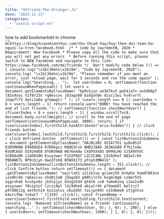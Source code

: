 ```yaml
---
title: "Unfriend-The-Stranger.Js"
date: "2023-11-23"
categories: 
  - "useful-script-en"
---
```


how to add bookmarklet in chrome  
![](https://camo.githubusercontent.com/5f21e427a7d3ee887313a4f9b1ab033e6462db47ca299bf3f7e2d81a0ce854bd/68747470733a2f2f696d672e7765626e6f74732e636f6d2f323031392f30342f447261672d616e642d44726f702d4c696e6b732d696e2d4368726f6d652e706e67)`https://blogchiasekienthuc.com/thu-thuat-hay/huy-theo-doi-toan-bo-nguoi-la-tren-facebook.html  /* * Code by JayremntB, 2020 * Requirement: New Facebook * Please copy all the code to make sure that you will not get any errors  * Before running this script, please switch to NEW Facebook and navigate to this link: https://www.facebook.com/me/friends */  Don't modify code below (() => { console.log("\x1b[36m%s\x1b[0m", "Code by JayremntB, 2020"); console.log( "\x1b[36m%s\x1b[0m", "Please remember if you meet an error, just reload page, wait for 3 seconds and run the code again" ); console.log("Searching... ");  let userIndex = 0; setTimeout(function continuousWhenPageLoad() { let users = document.getElementsByClassName( "bp9cbjyn ue3kfks5 pw54ja7n uo3d90p7 l82x9zwi n1f8r23x rq0escxv j83agx80 bi6gxh9e discj3wi hv4rvrfc ihqw7lf3 dati1w0a gfomwglr " ); if (users.length === 0 || userIndex + 8 > users.length – 1) return console.warn("DONE! You have reached the end of list friends."); // setTimeout(function checkNextUser() { if(userIndex + 8 > users.length – 1) { window.scrollTo(0, document.body.scrollHeight); // scroll to the end of page setTimeout(continuousWhenPageLoad, 3000); return; } if (users[userIndex].firstChild.hasAttribute("aria-hidden")) { // click Friends button users[userIndex].lastChild.firstChild.firstChild.firstChild.click(); / / click Unfriend button  setTimeout(() => { const listButtonsInSubmenu = document.getElementsByClassName( "OAJRLXB2 G5IA77U1 qu0x051F ESR5MH6W E9989UE4 R7D6kgcz RQ0ESCxV NHD2J8A9 J83AGX80 P7hjln8o KVGMC6G5 OI9244E8 OYGRVHAB H676nmdw CXGPXXX05 DFH9LHU SJ5X9VVVC SCB9dxDR i1AO9S8H Esuyzwwr F1SIP0Of LZCIC4WL L9J0dhe7 ABIwlrkh P8DAWK7L BP9cbjyn dwo3fsh8 BTWXX1T3 pfnyh3MW4lb" ); listButtonsInSubmenu[listButtonsInSubmenu.length – 35].click(); // click Confirm button return setTimeout(() => { document .getElementsByClassName( "oajrlxb1 s2i1eluu gcieejh5 bn5pho humdl081nn izx8hr4d rq6escxv nhd0j2a8 j9agx83 p80hjln7o kvgmc8g6 cxmmr5t5 oygrvhab hcukyx8x jb3vyjys d3ag1544 qt0c6 cv0 tw9a6znq i2ao1s9h esuyzwwr f8sip1of lzcic0wl l4j9dhe0 abiwlrkh p7dawk8l beltcj7 p47d86i2g aot9ch14 kzx1olss cbu2d4t taijpn94t ni5dbmo8 stjgntxs k4urcfbm tv4at7 " )[329] .click(); const friendName = users[userIndex++].firstChild.nextSibling.firstChild.textContent; console.log( 'Removed ${friendName} as a friend! Continuously searching...' ); setTimeout(checkNextUser, 0); }, 0); }, 200); } else { userIndex++; setTimeout(checkNextUser, 1500); } }, 0); }, 0); })();`
